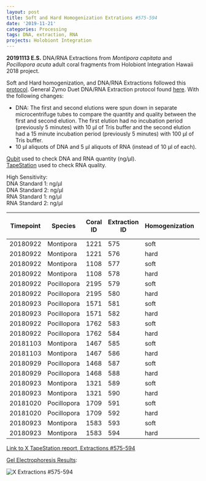 ```yaml
---
layout: post
title: Soft and Hard Homogenization Extrations #575-594
date: '2019-11-21'
categories: Processing
tags: DNA, extraction, RNA
projects: Holobiont Integration
---
```


**20191113 E.S.**
DNA/RNA Extractions from *Montipora capitata* and *Pocillopora acuta* adult coral fragments from Holobiont Integration Hawaii 2018 project.  

Soft and Hard homogenization, and DNA/RNA Extractions followed this [protocol](https://github.com/emmastrand/EmmaStrand_Notebook/blob/master/_posts/2019-06-05-Soft-and-Hard-Homogenization-Protocol.md). General Zymo Duet DNA/RNA Extraction protocol found [here](https://github.com/emmastrand/EmmaStrand_Notebook/blob/master/_posts/2019-05-31-Zymo-Duet-RNA-DNA-Extraction-Protocol.md). With the following changes:  
- DNA: The first and second elutions were spun down in separate microcentrifuge tubes to compare the quantity and quality between the first and second elution. The first elution had no incubation period (previously 5 minutes) with 10 μl of Tris buffer and the second elution had a 15 minute incubation period (previously 5 minutes) with 100 μl of Tris buffer.  
- 10 μl aliquots of DNA and 5 μl aliquots of RNA (instead of 10 μl of each).  


[Qubit](https://github.com/emmastrand/EmmaStrand_Notebook/blob/master/_posts/2019-05-31-Qubit-Protocol.md) used to check DNA and RNA quantity (ng/μl).  
[TapeStation](https://github.com/emmastrand/EmmaStrand_Notebook/blob/master/_posts/2019-05-31-TapeStation-Protocol.md) used to check RNA quality.

High Sensitivity:  
DNA Standard 1:   ng/μl  
DNA Standard 2:   ng/μl  
RNA Standard 1:   ng/μl  
RNA Standard 2:   ng/μl

| Timepoint | Species     | Coral ID | Extraction ID | Homogenization | DNA Reading 1 | DNA Reading 2 | Average DNA ng/μl | RNA Reading 1 | RNA Reading 2 | Average RNA ng/μl | RIN |
|-----------|-------------|----------|---------------|----------------|---------------|---------------|-------------------|---------------|---------------|-------------------|-----|
| 20180922  | Montipora   | 1221     | 575           | soft           |               |               | 0                 |               |               | 0                 |     |
| 20180922  | Montipora   | 1221     | 576           | hard           |               |               | 0                 |               |               | 0                 | NA  |
| 20180922  | Montipora   | 1108     | 577           | soft           |               |               | 0                 |               |               | 0                 |     |
| 20180922  | Montipora   | 1108     | 578           | hard           |               |               | 0                 |               |               | 0                 | NA  |
| 20180922  | Pocillopora | 2195     | 579           | soft           |               |               | 0                 |               |               | 0                 |     |
| 20180922  | Pocillopora | 2195     | 580           | hard           |               |               | 0                 |               |               | 0                 | NA  |
| 20180923  | Pocillopora | 1571     | 581           | soft           |               |               | 0                 |               |               | 0                 |     |
| 20180923  | Pocillopora | 1571     | 582           | hard           |               |               | 0                 |               |               | 0                 | NA  |
| 20180922  | Pocillopora | 1762     | 583           | soft           |               |               | 0                 |               |               | 0                 |     |
| 20180922  | Pocillopora | 1762     | 584           | hard           |               |               | 0                 |               |               | 0                 | NA  |
| 20181103  | Montipora   | 1467     | 585           | soft           |               |               | 0                 |               |               | 0                 |     |
| 20181103  | Montipora   | 1467     | 586           | hard           |               |               | 0                 |               |               | 0                 | NA  |
| 20180929  | Pocillopora | 1468     | 587           | soft           |               |               | 0                 |               |               | 0                 |     |
| 20180929  | Pocillopora | 1468     | 588           | hard           |               |               | 0                 |               |               | 0                 | NA  |
| 20180923  | Montipora   | 1321     | 589           | soft           |               |               | 0                 |               |               | 0                 |     |
| 20180923  | Montipora   | 1321     | 590           | hard           |               |               | 0                 |               |               | 0                 | NA  |
| 20181020  | Pocillopora | 1709     | 591           | soft           |               |               | 0                 |               |               | 0                 |     |
| 20181020  | Pocillopora | 1709     | 592           | hard           |               |               | 0                 |               |               | 0                 | NA  |
| 20180923  | Montipora   | 1583     | 593           | soft           |               |               | 0                 |               |               | 0                 |     |
| 20180923  | Montipora   | 1583     | 594           | hard           |               |               | 0                 |               |               | 0                 | NA  |  


[Link to X TapeStation report, Extractions #575-594]()

[Gel Electrophoresis Results](https://github.com/emmastrand/EmmaStrand_Notebook/blob/master/_posts/2019-07-16-Gel-Electrophoresis-Protocol.md):

![X Extractions #575-594]()
